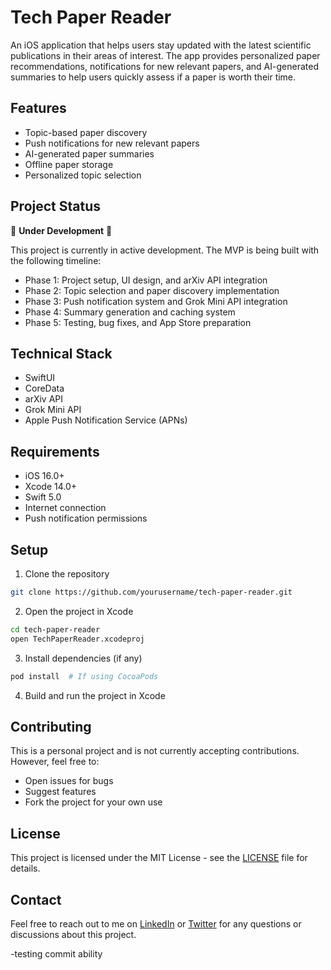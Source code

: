 # Tech Paper Reader

An iOS application that helps users stay updated with the latest scientific publications in their areas of interest. The app provides personalized paper recommendations, notifications for new relevant papers, and AI-generated summaries to help users quickly assess if a paper is worth their time.

## Features

- Topic-based paper discovery
- Push notifications for new relevant papers
- AI-generated paper summaries
- Offline paper storage
- Personalized topic selection

## Project Status

🚧 **Under Development** 🚧

This project is currently in active development. The MVP is being built with the following timeline:
- Phase 1: Project setup, UI design, and arXiv API integration
- Phase 2: Topic selection and paper discovery implementation
- Phase 3: Push notification system and Grok Mini API integration
- Phase 4: Summary generation and caching system
- Phase 5: Testing, bug fixes, and App Store preparation

## Technical Stack

- SwiftUI
- CoreData
- arXiv API
- Grok Mini API
- Apple Push Notification Service (APNs)

## Requirements

- iOS 16.0+
- Xcode 14.0+
- Swift 5.0
- Internet connection
- Push notification permissions

## Setup

1. Clone the repository
```bash
git clone https://github.com/yourusername/tech-paper-reader.git
```

2. Open the project in Xcode
```bash
cd tech-paper-reader
open TechPaperReader.xcodeproj
```

3. Install dependencies (if any)
```bash
pod install  # If using CocoaPods
```

4. Build and run the project in Xcode

## Contributing

This is a personal project and is not currently accepting contributions. However, feel free to:
- Open issues for bugs
- Suggest features
- Fork the project for your own use

## License

This project is licensed under the MIT License - see the [LICENSE](LICENSE) file for details.

## Contact

Feel free to reach out to me on [LinkedIn](your-linkedin-url) or [Twitter](your-twitter-url) for any questions or discussions about this project. 

-testing commit ability